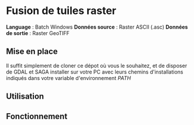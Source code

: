 # Fusion de tuiles raster

**Language** :  Batch Windows
**Données source** : Raster ASCII (.asc)
**Données de sortie** : Raster GeoTIFF

## Mise en place

Il suffit simplement de cloner ce dépot où vous le souhaitez, et de disposer de GDAL et SAGA installer sur votre PC avec leurs chemins d'installations indiqués dans votre variable d'environnement *PATH*

## Utilisation

## Fonctionnement



